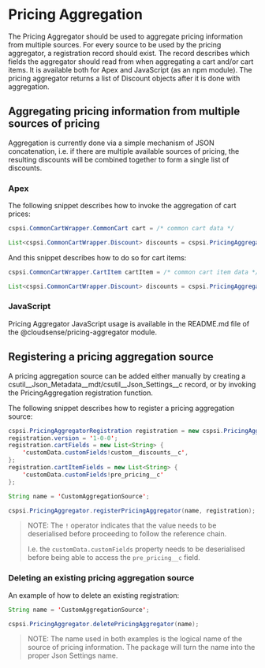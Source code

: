 # Pricing Aggregation

The Pricing Aggregator should be used to aggregate pricing information from multiple sources. For every source to be used by the pricing aggregator, a registration record should exist.
The record describes which fields the aggregator should read from when aggregating a cart and/or cart items.
It is available both for Apex and JavaScript (as an npm module). The pricing aggregator returns a list of Discount objects after it is done with aggregation.

## Aggregating pricing information from multiple sources of pricing

Aggregation is currently done via a simple mechanism of JSON concatenation, i.e. if there are multiple available sources of pricing, the resulting discounts will be combined together to form a single list of discounts.

### Apex

The following snippet describes how to invoke the aggregation of cart prices:

```Java
cspsi.CommonCartWrapper.CommonCart cart = /* common cart data */

List<cspsi.CommonCartWrapper.Discount> discounts = cspsi.PricingAggregator.aggregateCartPricing(cart);
```

And this snippet describes how to do so for cart items:

```Java
cspsi.CommonCartWrapper.CartItem cartItem = /* common cart item data */

List<cspsi.CommonCartWrapper.Discount> discounts = cspsi.PricingAggregator.aggregateCartItemPricing(cartItem);
```

### JavaScript

Pricing Aggregator JavaScript usage is available in the README.md file of the @cloudsense/pricing-aggregator module.

## Registering a pricing aggregation source

A pricing aggregation source can be added either manually by creating a csutil\_\_Json_Metadata\_\_mdt/csutil\_\_Json_Settings\_\_c record, or by invoking the PricingAggregation registration function.

The following snippet describes how to register a pricing aggregation source:

```Java
cspsi.PricingAggregatorRegistration registration = new cspsi.PricingAggregatorRegistration();
registration.version = '1-0-0';
registration.cartFields = new List<String> {
    'customData.customFields!custom__discounts__c',
};
registration.cartItemFields = new List<String> {
    'customData.customFields!pre_pricing__c'
};

String name = 'CustomAggregationSource';

cspsi.PricingAggregator.registerPricingAggregator(name, registration);
```

> NOTE: The `!` operator indicates that the value needs to be deserialised before proceeding to follow the reference chain.
>
> I.e. the `customData.customFields` property needs to be deserialised before being able to access the `pre_pricing__c` field.

### Deleting an existing pricing aggregation source

An example of how to delete an existing registration:

```Java
String name = 'CustomAggregationSource';

cspsi.PricingAggregator.deletePricingAggregator(name);
```

> NOTE: The name used in both examples is the logical name of the source of pricing information. The package will turn the name into the proper Json Settings name.
